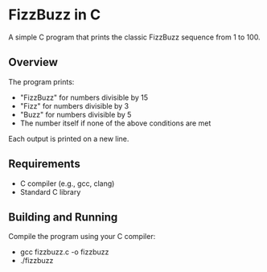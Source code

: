# FizzBuzz in C

A simple C program that prints the classic FizzBuzz sequence from 1 to 100.

## Overview

The program prints:

- "FizzBuzz" for numbers divisible by 15  
- "Fizz" for numbers divisible by 3  
- "Buzz" for numbers divisible by 5  
- The number itself if none of the above conditions are met  

Each output is printed on a new line.

## Requirements

- C compiler (e.g., gcc, clang)  
- Standard C library  

## Building and Running

Compile the program using your C compiler:

- gcc fizzbuzz.c -o fizzbuzz
- ./fizzbuzz

